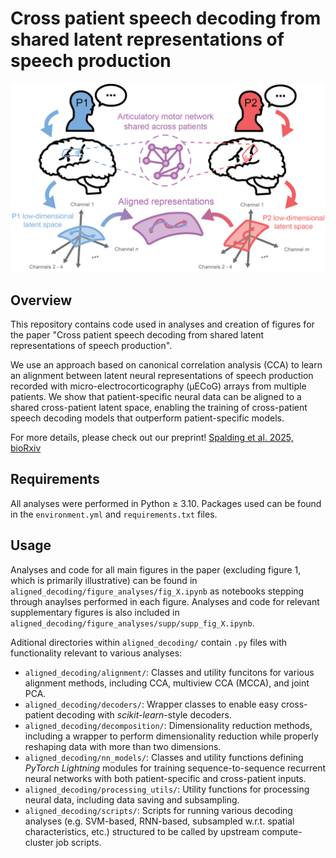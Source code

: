 # Cross patient speech decoding from shared latent representations of speech production

![](figures/overview_fig.png)

## Overview

This repository contains code used in analyses and creation of figures for the paper "Cross patient speech decoding from shared latent representations of speech production". 

We use an approach based on canonical correlation analysis (CCA) to learn an alignment between latent neural representations of speech production recorded with micro-electrocorticography (μECoG) arrays from multiple patients. We show that patient-specific neural data can be aligned to a shared cross-patient latent space, enabling the training of cross-patient speech decoding models that outperform patient-specific models.

For more details, please check out our preprint! [Spalding et al. 2025, bioRxiv](https://www.biorxiv.org/content/10.1101/2025.08.21.671516v2)

## Requirements

All analyses were performed in Python $\geq$ 3.10. Packages used can be found in the `environment.yml` and `requirements.txt` files. 

## Usage

Analyses and code for all main figures in the paper (excluding figure 1, which is primarily illustrative) can be found in `aligned_decoding/figure_analyses/fig_X.ipynb` as notebooks stepping through anaylses performed in each figure. Analyses and code for relevant supplementary figures is also included in `aligned_decoding/figure_analyses/supp/supp_fig_X.ipynb`.

Aditional directories within `aligned_decoding/` contain `.py` files with functionality relevant to various analyses:
- `aligned_decoding/alignment/`: Classes and utility funcitons for various alignment methods, including CCA, multiview CCA (MCCA), and joint PCA.
- `aligned_decoding/decoders/`: Wrapper classes to enable easy cross-patient decoding with *scikit-learn*-style decoders.
- `aligned_decoding/decomposition/`: Dimensionality reduction methods, including a wrapper to perform dimensionality reduction while properly reshaping data with more than two dimensions.
- `aligned_decoding/nn_models/`: Classes and utility functions defining *PyTorch Lightning* modules for training sequence-to-sequence recurrent neural networks with both patient-specific and cross-patient inputs.
- `aligned_decoding/processing_utils/`: Utility functions for processing neural data, including data saving and subsampling.
- `aligned_decoding/scripts/`: Scripts for running various decoding analyses (e.g. SVM-based, RNN-based, subsampled w.r.t. spatial characteristics, etc.) structured to be called by upstream compute-cluster job scripts.
